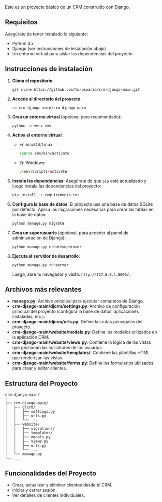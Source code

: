 Este es un proyecto básico de un CRM construido con Django.

## Requisitos

Asegúrate de tener instalado lo siguiente:

- Python 3.x
- Django (ver instrucciones de instalación abajo)
- Un entorno virtual para aislar las dependencias del proyecto

## Instrucciones de instalación

1. **Clona el repositorio**:
   ```bash
   git clone https://github.com/tu-usuario/crm-django-main.git
   ```

2. **Accede al directorio del proyecto**:
   ```bash
   cd crm-django-main/crm-django-main
   ```

3. **Crea un entorno virtual** (opcional pero recomendado):
   ```bash
   python -m venv env
   ```

4. **Activa el entorno virtual**:
   - En macOS/Linux:
     ```bash
     source env/bin/activate
     ```
   - En Windows:
     ```bash
     .\env\Scripts\activate
     ```

5. **Instala las dependencias**:
   Asegúrate de que `pip` esté actualizado y luego instala las dependencias del proyecto:
   ```bash
   pip install -r requirements.txt
   ```

6. **Configura la base de datos**:
   El proyecto usa una base de datos SQLite por defecto.
   Aplica las migraciones necesarias para crear las tablas en la base de datos:
   ```bash
   python manage.py migrate
   ```

7. **Crea un superusuario** (opcional, para acceder al panel de administración de Django):
   ```bash
   python manage.py createsuperuser
   ```

8. **Ejecuta el servidor de desarrollo**:
   ```bash
   python manage.py runserver
   ```

   Luego, abre tu navegador y visita: `http://127.0.0.1:8000/`.

## Archivos más relevantes

- **manage.py**: Archivo principal para ejecutar comandos de Django.
- **crm-django-main/djcrm/settings.py**: Archivo de configuración principal del proyecto (configura la base de datos, aplicaciones instaladas, etc.).
- **crm-django-main/djcrm/urls.py**: Define las rutas principales del proyecto.
- **crm-django-main/website/models.py**: Define los modelos utilizados en la aplicación CRM.
- **crm-django-main/website/views.py**: Contiene la lógica de las vistas que gestionan las solicitudes de los usuarios.
- **crm-django-main/website/templates/**: Contiene las plantillas HTML que renderizan las vistas.
- **crm-django-main/website/forms.py**: Define los formularios utilizados para crear y editar clientes.

## Estructura del Proyecto

```
crm-django-main/
│
├── crm-django-main/
│   ├── djcrm/
│   │   ├── settings.py
│   │   ├── urls.py
│   │   └── ...
│   ├── website/
│   │   ├── migrations/
│   │   ├── templates/
│   │   ├── models.py
│   │   ├── views.py
│   │   ├── urls.py
│   │   └── ...
│   └── manage.py
└── ...
```

## Funcionalidades del Proyecto

- Crear, actualizar y eliminar clientes desde el CRM.
- Iniciar y cerrar sesión.
- Ver detalles de clientes individuales.
